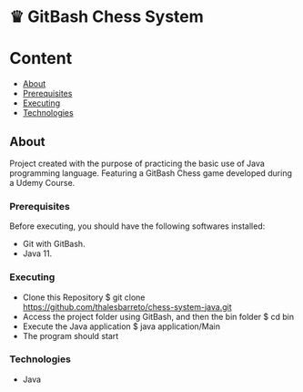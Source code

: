# ♛ GitBash Chess System

Content
=================
   * [About](##About)
   * [Prerequisites](###Prerequisites)
   * [Executing](###Executing)
   * [Technologies](###Technologies)

## About
Project created with the purpose of practicing the basic use of Java programming language. Featuring a GitBash Chess game developed during a Udemy Course. 

### Prerequisites
Before executing, you should have the following softwares installed:
- Git with GitBash.
- Java 11.

### Executing
- Clone this Repository
$ git clone https://github.com/thalesbarreto/chess-system-java.git
- Access the project folder using GitBash, and then the bin folder
$ cd bin
- Execute the Java application
$ java application/Main
- The program should start

### Technologies
- Java